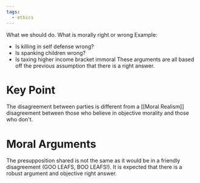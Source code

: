```yaml
---
tags:
  - ethics
---
```

What we should do.
What is morally right or wrong
Example:
- Is killing in self defense wrong?
- Is spanking children wrong?
- Is taxing higher income bracket immoral
These arguments are all based off the previous assumption that there is a right answer.
# Key Point
The disagreement between parties is different from a [[Moral Realism]] disagreement between those who believe in objective morality and those who don't.
# Moral Arguments
The presupposition shared is not the same as it would be in a friendly disagreement (GOO LEAFS, BOO LEAFS!). 
It is expected that there is a robust argument and objective right answer.